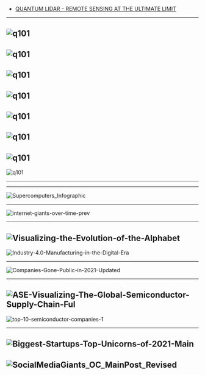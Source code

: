 
- [QUANTUM LIDAR - REMOTE SENSING AT THE 
ULTIMATE LIMIT](https://apps.dtic.mil/sti/pdfs/ADA502521.pdf)
------
![q101](https://github.com/ci-ai/AGI-Survey-2022/blob/master/Resources/q101.png)
----------
![q101](https://github.com/ci-ai/AGI-Survey-2022/blob/master/Resources/q102.png)
----------
![q101](https://github.com/ci-ai/AGI-Survey-2022/blob/master/Resources/q103.png)
----------
![q101](https://github.com/ci-ai/AGI-Survey-2022/blob/master/Resources/q104.png)
----------
![q101](https://github.com/ci-ai/AGI-Survey-2022/blob/master/Resources/q105.png)
----------
![q101](https://github.com/ci-ai/AGI-Survey-2022/blob/master/Resources/q106.png)
----------
![q101](https://github.com/ci-ai/AGI-Survey-2022/blob/master/Resources/q107.png)
----------
![q101](https://github.com/ci-ai/AGI-Survey-2022/blob/master/Resources/q108.png)

----------
---------------

![Supercomputers_Infographic](https://www.visualcapitalist.com/wp-content/uploads/2022/01/Ranking-Supercomputers_Infographic.jpg)

----------------
![internet-giants-over-time-prev](https://www.visualcapitalist.com/wp-content/uploads/2019/01/internet-giants-over-time-prev.jpg)

----------
![Visualizing-the-Evolution-of-the-Alphabet](https://www.visualcapitalist.com/wp-content/uploads/2021/12/Visualizing-the-Evolution-of-the-Alphabet.png)
----------
![Industry-4.0-Manufacturing-in-the-Digital-Era](https://www.visualcapitalist.com/wp-content/uploads/2022/01/Industry-4.0-Manufacturing-in-the-Digital-Era.jpg)

-----------
![Companies-Gone-Public-in-2021-Updated](https://www.visualcapitalist.com/wp-content/uploads/2022/01/Companies-Gone-Public-in-2021-Updated.jpg)

--------
![ASE-Visualizing-The-Global-Semiconductor-Supply-Chain-Ful](https://www.visualcapitalist.com/wp-content/uploads/2021/12/ASE-Visualizing-The-Global-Semiconductor-Supply-Chain-Full.jpg)
-------------
![top-10-semiconductor-companies-1](https://www.visualcapitalist.com/wp-content/uploads/2021/12/top-10-semiconductor-companies-1.jpg)


---------

![Biggest-Startups-Top-Unicorns-of-2021-Main](https://www.visualcapitalist.com/wp-content/uploads/2021/12/Biggest-Startups-Top-Unicorns-of-2021-Main.jpg)
-----------
![SocialMediaGiants_OC_MainPost_Revised](https://www.visualcapitalist.com/wp-content/uploads/2021/12/SocialMediaGiants_OC_MainPost_Revised.jpg)
-----------
